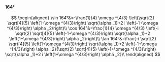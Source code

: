 #### 164°

$$
\begin{aligned}
\sin 164°&=-\frac{1}{4} \omega ^{4/3} \left(\sqrt{2} \sqrt[4]{5} \left(1+\omega ^{4/3}\right) \sqrt{\alpha _1}+2 i \left(-1+\omega ^{4/3}\right) \alpha _2\right)\\
\cos 164°&=\frac{1}{4} \omega ^{4/3} \left(-i \sqrt{2} \sqrt[4]{5} \left(-1+\omega ^{4/3}\right) \sqrt{\alpha _1}+2 \left(1+\omega ^{4/3}\right) \alpha _2\right)\\
\tan 164°&=\frac{-i \sqrt{2} \sqrt[4]{5} \left(1+\omega ^{4/3}\right) \sqrt{\alpha _1}+2 \left(-1+\omega ^{4/3}\right) \alpha _2}{\sqrt{2} \sqrt[4]{5} \left(-1+\omega
^{4/3}\right) \sqrt{\alpha _1}+2 i \left(1+\omega ^{4/3}\right) \alpha _2}\\
\end{aligned}
$$

